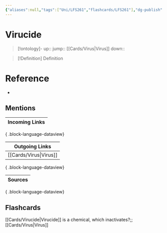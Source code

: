 ```yaml
---
{"aliases":null,"tags":["Uni/LFS261","flashcards/LFS261"],"dg-publish":true,"permalink":"/cards/virucide/","dgPassFrontmatter":true}
---
```


# Virucide

> [!ontology]-
> up:: 
> jump:: [[Cards/Virus\|Virus]]
> down:: 

> [!Definition] Definition
> 

# Reference
- 

## Mentions
| Incoming Links |
| -------------- |

{ .block-language-dataview}

| Outgoing Links            |
| ------------------------- |
| [[Cards/Virus\|Virus]] |

{ .block-language-dataview}

| Sources |
| ------- |

{ .block-language-dataview}

## Flashcards 

[[Cards/Virucide\|Virucide]] is a chemical, which inactivates?;;[[Cards/Virus\|Virus]]
<!--SR:!2024-04-17,1,230-->